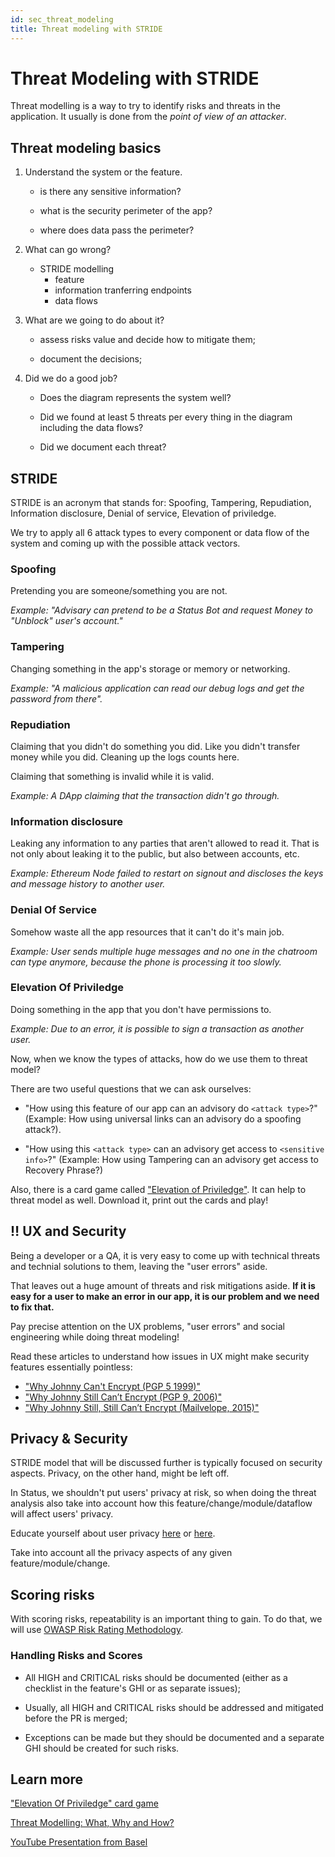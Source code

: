 ```yaml
---
id: sec_threat_modeling
title: Threat modeling with STRIDE
---
```


# Threat Modeling with STRIDE

Threat modelling is a way to try to identify risks and threats in the
application. It usually is done from the _point of view of an attacker_.

## Threat modeling basics

1. Understand the system or the feature.

    - is there any sensitive information?

    - what is the security perimeter of the app? 

    - where does data pass the perimeter?

2. What can go wrong?

    - STRIDE modelling 
         - feature
         - information tranferring endpoints
         - data flows

3. What are we going to do about it?

    - assess risks value and decide how to mitigate them;

    - document the decisions;

4. Did we do a good job?

    - Does the diagram represents the system well?

    - Did we found at least 5 threats per every thing in the diagram including
    the data flows?

    - Did we document each threat?

## STRIDE


STRIDE is an acronym that stands for: Spoofing, Tampering, Repudiation,
Information disclosure, Denial of service, Elevation of priviledge.

We try to apply all 6 attack types to every component or data flow of the
system and coming up with the possible attack vectors.

### Spoofing

Pretending you are someone/something you are not.

_Example: "Advisary can pretend to be a Status Bot and request Money to "Unblock" user's account."_

### Tampering

Changing something in the app's storage or memory or networking.

_Example: "A malicious application can read our debug logs and get the
password from there"._

### Repudiation

Claiming that you didn't do something you did. Like you didn't transfer money
while you did. Cleaning up the logs counts here.

Claiming that something is invalid while it is valid.

_Example: A DApp claiming that the transaction didn't go through._


### Information disclosure

Leaking any information to any parties that aren't allowed to read it. That is
not only about leaking it to the public, but also between accounts, etc.

_Example: Ethereum Node failed to restart on signout and discloses the keys and message
history to another user._

### Denial Of Service

Somehow waste all the app resources that it can't do it's main job.

_Example: User sends multiple huge messages and no one in the chatroom can
type anymore, because the phone is processing it too slowly._

### Elevation Of Priviledge

Doing something in the app that you don't have permissions to.

_Example: Due to an error, it is possible to sign a transaction as another
user._


Now, when we know the types of attacks, how do we use them to threat model?

There are two useful questions that we can ask ourselves:

- "How using this feature of our app can an advisory do `<attack type>`?"
  (Example: How using universal links can an advisory do a spoofing attack?).

- "How using this `<attack type>` can an advisory get access to `<sensitive
info>`?"
  (Example: How using Tampering can an advisory get access to Recovery Phrase?)

Also, there is a card game called ["Elevation of Priviledge"](https://www.microsoft.com/en-us/sdl/adopt/eop.aspx). It can help to threat model as well.
Download it, print out the cards and play!


## ‼️ UX and Security

Being a developer or a QA, it is very easy to come up with technical threats
and technial solutions to them, leaving the "user errors" aside. 

That leaves out a huge amount of threats and risk mitigations aside. **If it is
easy for a user to make an error in our app, it is our problem and we need to
fix that.**

Pay precise attention on the UX problems, "user errors" and social engineering
while doing threat modeling!

Read these articles to understand how issues in UX might make security features
essentially pointless:

- ["Why Johnny Can't Encrypt (PGP 5 1999)"](https://people.eecs.berkeley.edu/%7Etygar/papers/Why_Johnny_Cant_Encrypt/OReilly.pdf)
- ["Why Johnny Still Can’t Encrypt (PGP 9, 2006)"](https://cups.cs.cmu.edu/soups/2006/posters/sheng-poster_abstract.pdf)
- ["Why Johnny Still, Still Can’t Encrypt (Mailvelope, 2015)"](https://arxiv.org/pdf/1510.08555.pdf)

## Privacy & Security

STRIDE model that will be discussed further is typically focused on security
aspects. Privacy, on the other hand, might be left off.

In Status, we shouldn't put users' privacy at risk, so when doing the threat
analysis also take into account how this feature/change/module/dataflow will
affect users' privacy.

Educate yourself about user privacy [here](https://msdn.microsoft.com/en-us/library/aa480490.aspx) or [here](https://en.wikipedia.org/wiki/Internet_privacy).

Take into account all the privacy aspects of any given feature/module/change.


## Scoring risks

With scoring risks, repeatability is an important thing to gain. To do that, we
will use [OWASP Risk Rating Methodology](https://www.owasp.org/index.php/OWASP_Risk_Rating_Methodology).


### Handling Risks and Scores

- All HIGH and CRITICAL risks should be documented (either as a checklist in
the feature's GHI or as separate issues);

- Usually, all HIGH and CRITICAL risks should be addressed and mitigated before the PR
is merged;

- Exceptions can be made but they should be documented and a separate GHI
should be created for such risks.


## Learn more

["Elevation Of Priviledge" card game](https://www.microsoft.com/en-us/sdl/adopt/eop.aspx)

[Threat Modelling: What, Why and How?](https://misti.com/infosec-insider/threat-modeling-what-why-and-how)

[YouTube Presentation from Basel](https://www.youtube.com/watch?v=7Jk1GCvJnpM&t=6350s)

